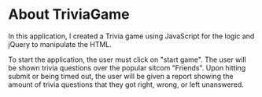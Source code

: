 # About TriviaGame
In this application, I created a Trivia game using JavaScript for the logic and jQuery to manipulate the HTML. 

To start the application, the user must click on "start game". The user will be shown trivia questions over the popular sitcom "Friends". Upon hitting submit or being timed out, the user will be given a report showing the amount of trivia questions that they got right, wrong, or left unanswered.